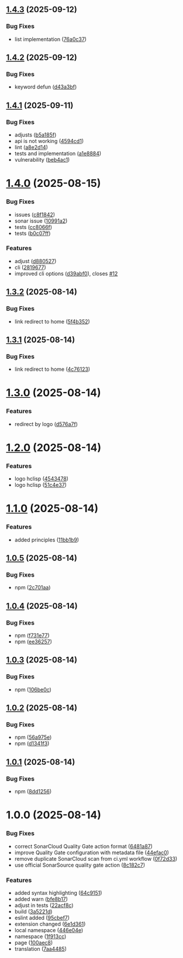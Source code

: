 ## [1.4.3](https://github.com/HectorIFC/hc-lisp/compare/v1.4.2...v1.4.3) (2025-09-12)


### Bug Fixes

* list implementation ([76a0c37](https://github.com/HectorIFC/hc-lisp/commit/76a0c37c63c759c769313323bc992150b5c4af64))

## [1.4.2](https://github.com/HectorIFC/hc-lisp/compare/v1.4.1...v1.4.2) (2025-09-12)


### Bug Fixes

* keyword defun ([d43a3bf](https://github.com/HectorIFC/hc-lisp/commit/d43a3bfa5c801215bb8f7bd624f93a495f80ab19))

## [1.4.1](https://github.com/HectorIFC/hc-lisp/compare/v1.4.0...v1.4.1) (2025-09-11)


### Bug Fixes

* adjusts ([b5a185f](https://github.com/HectorIFC/hc-lisp/commit/b5a185fff4656809ded5a4cd458bf2d800b4d49b))
* api is not working ([4594cd1](https://github.com/HectorIFC/hc-lisp/commit/4594cd1e1257bb72062abdbe8b6bcab01fb0ef8f))
* lint ([a8e2d14](https://github.com/HectorIFC/hc-lisp/commit/a8e2d148529d2edbaa850a33f5f4141ef1c23d2b))
* tests and implementation ([a1e8884](https://github.com/HectorIFC/hc-lisp/commit/a1e8884522947a426403f18e8097910997595c8e))
* vulnerability ([beb4ac1](https://github.com/HectorIFC/hc-lisp/commit/beb4ac127838901e395d1ace6e2dbc61f7553e60))

# [1.4.0](https://github.com/HectorIFC/hc-lisp/compare/v1.3.2...v1.4.0) (2025-08-15)


### Bug Fixes

* issues ([c8f1842](https://github.com/HectorIFC/hc-lisp/commit/c8f1842107504ae4f46cd420df462ac5b2379fb1))
* sonar issue ([10991a2](https://github.com/HectorIFC/hc-lisp/commit/10991a2e948f123bc62494b6287f8a604706f11f))
* tests ([cc8066f](https://github.com/HectorIFC/hc-lisp/commit/cc8066f40b6561211926942cc6ef4750289f846a))
* tests ([b0c07ff](https://github.com/HectorIFC/hc-lisp/commit/b0c07ff5c1f939e7c5c8fb7ad28e2645d252dada))


### Features

* adjust ([d880527](https://github.com/HectorIFC/hc-lisp/commit/d880527e389e477d78a52389ebff83380824bdfa))
* cli ([2819677](https://github.com/HectorIFC/hc-lisp/commit/2819677c30859c04e477ed4bb2929617a243b38a))
* improved cli options ([d39abf0](https://github.com/HectorIFC/hc-lisp/commit/d39abf0f273e7382f6f9f0e0490b0f9e606c07b5)), closes [#12](https://github.com/HectorIFC/hc-lisp/issues/12)

## [1.3.2](https://github.com/HectorIFC/hc-lisp/compare/v1.3.1...v1.3.2) (2025-08-14)


### Bug Fixes

* link redirect to home ([5f4b352](https://github.com/HectorIFC/hc-lisp/commit/5f4b352bb49fae273f16f1611449d1636619fca0))

## [1.3.1](https://github.com/HectorIFC/hc-lisp/compare/v1.3.0...v1.3.1) (2025-08-14)


### Bug Fixes

* link redirect to home ([4c76123](https://github.com/HectorIFC/hc-lisp/commit/4c761236016d21cf6647a68c1c9c9eb5778dee98))

# [1.3.0](https://github.com/HectorIFC/hc-lisp/compare/v1.2.0...v1.3.0) (2025-08-14)


### Features

* redirect by logo ([d576a7f](https://github.com/HectorIFC/hc-lisp/commit/d576a7f146ec8d2c8ba0384b55172014875cbbdd))

# [1.2.0](https://github.com/HectorIFC/hc-lisp/compare/v1.1.0...v1.2.0) (2025-08-14)


### Features

* logo hclisp ([4543478](https://github.com/HectorIFC/hc-lisp/commit/4543478e6db87f3c7f1725951c59bc06a8b7131f))
* logo hclisp ([51c4e37](https://github.com/HectorIFC/hc-lisp/commit/51c4e3727331c1e30ed71ddfff26806ba1fb704b))

# [1.1.0](https://github.com/HectorIFC/hc-lisp/compare/v1.0.5...v1.1.0) (2025-08-14)


### Features

* added principles ([11bb1b9](https://github.com/HectorIFC/hc-lisp/commit/11bb1b9b041250900a6639d81b099ca57741ecb3))

## [1.0.5](https://github.com/HectorIFC/hc-lisp/compare/v1.0.4...v1.0.5) (2025-08-14)


### Bug Fixes

* npm ([2c701aa](https://github.com/HectorIFC/hc-lisp/commit/2c701aae413cad1e1ac4726ab02656c57b5ad724))

## [1.0.4](https://github.com/HectorIFC/hc-lisp/compare/v1.0.3...v1.0.4) (2025-08-14)


### Bug Fixes

* npm ([f731e77](https://github.com/HectorIFC/hc-lisp/commit/f731e77a4b1e0ec874c3fa480cd66f8b72db5d19))
* npm ([ee36257](https://github.com/HectorIFC/hc-lisp/commit/ee36257e13b261df0c62de03433f39066ef4d3ee))

## [1.0.3](https://github.com/HectorIFC/hc-lisp/compare/v1.0.2...v1.0.3) (2025-08-14)


### Bug Fixes

* npm ([106be0c](https://github.com/HectorIFC/hc-lisp/commit/106be0c564a1f8a1e8d5b7f302315d845cb29b8a))

## [1.0.2](https://github.com/HectorIFC/hc-lisp/compare/v1.0.1...v1.0.2) (2025-08-14)


### Bug Fixes

* npm ([56a975e](https://github.com/HectorIFC/hc-lisp/commit/56a975e3992a8bdd207d5086b456fa35f2706712))
* npm ([d1341f3](https://github.com/HectorIFC/hc-lisp/commit/d1341f3c6f51f0a62b21730351a9aa5630f1782a))

## [1.0.1](https://github.com/HectorIFC/hc-lisp/compare/v1.0.0...v1.0.1) (2025-08-14)


### Bug Fixes

* npm ([8dd1256](https://github.com/HectorIFC/hc-lisp/commit/8dd12569462dfca59e18954683f959bb54f23de3))

# 1.0.0 (2025-08-14)


### Bug Fixes

* correct SonarCloud Quality Gate action format ([6481a87](https://github.com/HectorIFC/hc-lisp/commit/6481a87449970c5ce175f71546a65bf483ea500c))
* improve Quality Gate configuration with metadata file ([44efac0](https://github.com/HectorIFC/hc-lisp/commit/44efac0f70c965b8ee529e442fdc477506a1269d))
* remove duplicate SonarCloud scan from ci.yml workflow ([0f72d33](https://github.com/HectorIFC/hc-lisp/commit/0f72d331c8abdd4ffe9f15216d0839d542a8bb5b))
* use official SonarSource quality gate action ([8c182c7](https://github.com/HectorIFC/hc-lisp/commit/8c182c72e40416581987eba78beb7dab2e239fc7))


### Features

* added syntax highlighting ([64c9151](https://github.com/HectorIFC/hc-lisp/commit/64c9151e2b696a850539571d8430ba653bf1fe23))
* added warn ([bfe8b17](https://github.com/HectorIFC/hc-lisp/commit/bfe8b1713befc632a384fb38c5282b418626df8f))
* adjust in tests ([22acf8c](https://github.com/HectorIFC/hc-lisp/commit/22acf8ce070edb983ac2b47cd49481a7d58ae193))
* build ([3a5221d](https://github.com/HectorIFC/hc-lisp/commit/3a5221d6f97b1983f20c46e0fd221308a2aabf9b))
* eslint added ([95cbef7](https://github.com/HectorIFC/hc-lisp/commit/95cbef717eeb7ab4c8ac19046d497d3fae668bb4))
* extension changed ([6e1d361](https://github.com/HectorIFC/hc-lisp/commit/6e1d36110fe784b1b8fb740aad43780aaae9d6a7))
* local namespace ([446e04e](https://github.com/HectorIFC/hc-lisp/commit/446e04e6e5861ba9f484ec7b6627e50894e14780))
* namespace ([1f913cc](https://github.com/HectorIFC/hc-lisp/commit/1f913ccb0c87a789252efaaab55170818a7665e4))
* page ([100aec8](https://github.com/HectorIFC/hc-lisp/commit/100aec86d9e2f816b81ec347bf52d2371bfc9d39))
* translation ([7aa4485](https://github.com/HectorIFC/hc-lisp/commit/7aa448520c8f4de1335389fd9ad6f98fd498d34a))
